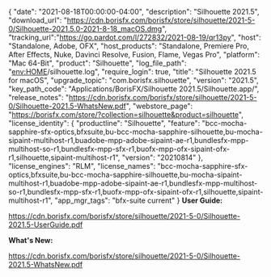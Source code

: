 {
  "date": "2021-08-18T00:00:00-04:00",
  "description": "Silhouette 2021.5",
  "download_url": "https://cdn.borisfx.com/borisfx/store/silhouette/2021-5-0/Silhouette-2021.5.0-2021-8-18_macOS.dmg",
  "tracking_url":"https://go.pardot.com/l/272832/2021-08-19/qr13py",
  "host": "Standalone, Adobe, OFX",
  "host_products": "Standalone, Premiere Pro, After Effects, Nuke, Davinci Resolve, Fusion, Flame, Vegas Pro",
  "platform": "Mac 64-Bit",
  "product": "Silhouette",
  "log_file_path": "<env:HOME>/silhouette.log",
  "require_login": true,
  "title": "Silhouette 2021.5 for macOS",
  "upgrade_topic": "com.borisfx.silhouette",
  "version": "2021.5",
  "key_path_code": "Applications/BorisFX/Silhouette 2021.5/Silhouette.app/",
  "release_notes": "https://cdn.borisfx.com/borisfx/store/silhouette/2021-5-0/Silhouette-2021.5-WhatsNew.pdf",
  "webstore_page": "https://borisfx.com/store/?collection=silhouette&product=silhouette",
  "license_identity": {
    "productline": "Silhouette",
    "feature": "bcc-mocha-sapphire-sfx-optics,bfxsuite,bu-bcc-mocha-sapphire-silhouette,bu-mocha-sipaint-multihost-r1,buadobe-mpp-adobe-sipaint-ae-r1,bundlesfx-mpp-multihost-so-r1,bundlesfx-mpp-sfx-r1,buofx-mpp-ofx-sipaint-ofx-r1,silhouette,sipaint-multihost-r1",
    "version": "20210814"
  },
  "license_engines": "RLM",
  "license_names": "bcc-mocha-sapphire-sfx-optics,bfxsuite,bu-bcc-mocha-sapphire-silhouette,bu-mocha-sipaint-multihost-r1,buadobe-mpp-adobe-sipaint-ae-r1,bundlesfx-mpp-multihost-so-r1,bundlesfx-mpp-sfx-r1,buofx-mpp-ofx-sipaint-ofx-r1,silhouette,sipaint-multihost-r1",
  "app_mgr_tags": "bfx-suite current"
}
**User Guide:**

https://cdn.borisfx.com/borisfx/store/silhouette/2021-5-0/Silhouette-2021.5-UserGuide.pdf

**What's New:**

https://cdn.borisfx.com/borisfx/store/silhouette/2021-5-0/Silhouette-2021.5-WhatsNew.pdf
